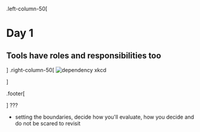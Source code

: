 .left-column-50[

# Day 1

## Tools have roles and responsibilities too

]
.right-column-50[
![dependency xkcd](https://www.explainxkcd.com/wiki/images/d/d7/dependency.png)

]

.footer[

]
???

- setting the boundaries, decide how you'll evaluate, how you decide and do not be scared to revisit

